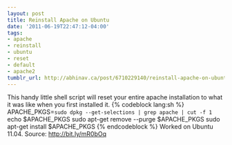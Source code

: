 ```yaml
---
layout: post
title: Reinstall Apache on Ubuntu
date: '2011-06-19T22:47:12-04:00'
tags:
- apache
- reinstall
- ubuntu
- reset
- default
- apache2
tumblr_url: http://abhinav.ca/post/6710229140/reinstall-apache-on-ubuntu
---
```

This handy little shell script will reset your entire apache installation to what it was like when you first installed it.
{% codeblock lang:sh %}
APACHE_PKGS=`sudo dpkg --get-selections | grep apache | cut -f 1` 
echo $APACHE_PKGS 
sudo apt-get remove --purge $APACHE_PKGS 
sudo apt-get install $APACHE_PKGS
{% endcodeblock %}
Worked on Ubuntu 11.04. Source: http://bit.ly/mR0bOq
